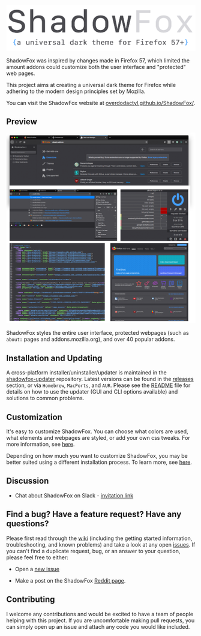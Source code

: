![header](.github/Screenshots/header.png)

ShadowFox was inspired by changes made in Firefox 57, which limited the amount addons could customize both the user interface and "protected" web pages.

This project aims at creating a universal dark theme for Firefox while adhering to the modern design principles set by Mozilla.

You can visit the ShadowFox website at [overdodactyl.github.io/ShadowFox/](https://overdodactyl.github.io/ShadowFox/).

## Preview

![preferences](.github/Screenshots/preview.png)

ShadowFox styles the entire user interface, protected webpages (such as `about:` pages and addons.mozilla.org), and over 40 popular addons.

## Installation and Updating

A cross-platform installer/uninstaller/updater is maintained in the [shadowfox-updater](https://github.com/SrKomodo/shadowfox-updater) repository.  Latest versions can be found in the [releases](https://github.com/SrKomodo/shadowfox-updater/releases) section, or via `Homebrew`, `MacPorts`, and `AUR`.  Please see the [README](https://github.com/SrKomodo/shadowfox-updater/blob/master/README.md) file for details on how to use the updater (GUI and CLI options available) and solutions to common problems.

## Customization

It's easy to customize ShadowFox.  You can choose what colors are used, what elements and webpages are styled, or add your own css tweaks.  For more information, see [here](https://github.com/overdodactyl/ShadowFox/wiki/Customization).  

Depending on how much you want to customize ShadowFox, you may be better suited using a different installation process.  To learn more, see [here](https://github.com/overdodactyl/ShadowFox/wiki/Development).

## Discussion

* Chat about ShadowFox on Slack - [invitation link](https://join.slack.com/t/shadowfox-workspace/shared_invite/enQtMzU3NTU2NTQ0NDA1LTcwN2I1M2I4MzlkMWFlMWEzODc2MTY1NzU2NjhlYTgzOGY5ZTQzM2UxZTFiZDMxNDM1NDMyNjlhOWQ4MWQ3ZDc)

## Find a bug? Have a feature request? Have any questions?

Please first read through the [wiki](https://github.com/overdodactyl/ShadowFox/wiki/) (including the getting started information, troubleshooting, and known problems) and take a look at any open [issues](https://github.com/overdodactyl/ShadowFox/issues).  If you can't find a duplicate request, bug, or an answer to your question, please feel free to either:

* Open a [new issue](https://github.com/overdodactyl/ShadowFox/issues/new)

* Make a post on the ShadowFox [Reddit page](https://www.reddit.com/r/ShadowFoxCSS/).


## Contributing

I welcome any contributions and would be excited to have a team of people helping with this project.  If you are uncomfortable making pull requests, you can simply open up an issue and attach any code you would like included.
